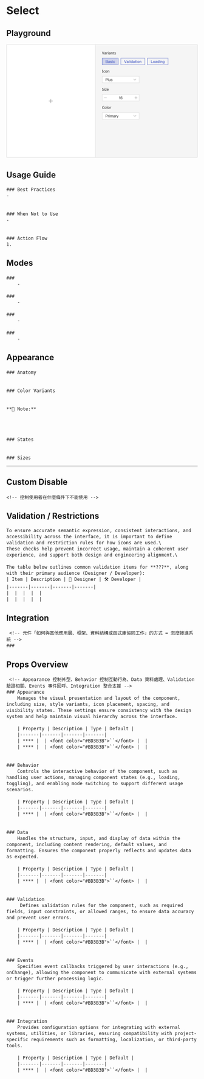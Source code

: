 # Select




## Playground
![圖片](../img/Icon-Playground.svg)



## Usage Guide


    ### Best Practices
    -
    

    ### When Not to Use
    -
    

    ### Action Flow
    1. 
	




## Modes
    ### 
        - 

    ### 
        - 

    ### 
        - 

    ### 
        - 

    
    


## Appearance
    ### Anatomy
    

    ### Color Variants
    

    **📌 Note:**  


        

    ### States
        

    ### Sizes


---



## Custom Disable
    <!-- 控制使用者在什麼條件下不能使用 -->
    

## Validation / Restrictions
    To ensure accurate semantic expression, consistent interactions, and accessibility across the interface, it is important to define validation and restriction rules for how icons are used.\
    These checks help prevent incorrect usage, maintain a coherent user experience, and support both design and engineering alignment.\

    The table below outlines common validation items for **???**, along with their primary audience (Designer / Developer):
    | Item | Description | 🎨 Designer | 🛠️ Developer |
    |-------|-------|-------|-------|
    |  |  |  |  |
    |  |  |  |  |

    
## Integration
     <!-- 元件「如何與其他應用層、框架、資料結構或函式庫協同工作」的方式 = 怎麼接進系統 -->
    ### 



## Props Overview
     <!-- Appearance 控制外型、Behavior 控制互動行為、Data 資料處理、Validation 驗證相關、Events 事件回呼、Integration 整合支援 --> 
    ### Appearance
        Manages the visual presentation and layout of the component, including size, style variants, icon placement, spacing, and visibility states. These settings ensure consistency with the design system and help maintain visual hierarchy across the interface.

        | Property | Description | Type | Default |
        |-------|-------|-------|-------|
        | **** |  | <font color="#BD3B3B">``</font> |  |
        | **** |  | <font color="#BD3B3B">``</font> |  |
        

    ### Behavior
        Controls the interactive behavior of the component, such as handling user actions, managing component states (e.g., loading, toggling), and enabling mode switching to support different usage scenarios.
        
        | Property | Description | Type | Default |
        |-------|-------|-------|-------|
        | **** |  | <font color="#BD3B3B">``</font> |  |

        
    ### Data
        Handles the structure, input, and display of data within the component, including content rendering, default values, and formatting. Ensures the component properly reflects and updates data as expected.

        | Property | Description | Type | Default |
        |-------|-------|-------|-------|
        | **** |  | <font color="#BD3B3B">``</font> |  |


    ### Validation
         Defines validation rules for the component, such as required fields, input constraints, or allowed ranges, to ensure data accuracy and prevent user errors.

        | Property | Description | Type | Default |
        |-------|-------|-------|-------|
        | **** |  | <font color="#BD3B3B">``</font> |  |


    ### Events
        Specifies event callbacks triggered by user interactions (e.g., onChange), allowing the component to communicate with external systems or trigger further processing logic.

        | Property | Description | Type | Default |
        |-------|-------|-------|-------|
        | **** |  | <font color="#BD3B3B">``</font> |  |


    ### Integration
        Provides configuration options for integrating with external systems, utilities, or libraries, ensuring compatibility with project-specific requirements such as formatting, localization, or third-party tools.

        | Property | Description | Type | Default |
        |-------|-------|-------|-------|
        | **** |  | <font color="#BD3B3B">``</font> |  |